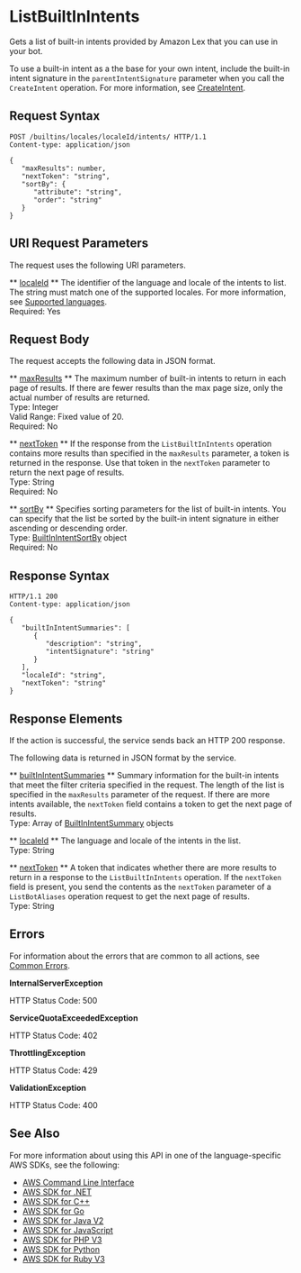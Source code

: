 # ListBuiltInIntents<a name="API_ListBuiltInIntents"></a>

Gets a list of built\-in intents provided by Amazon Lex that you can use in your bot\. 

To use a built\-in intent as a the base for your own intent, include the built\-in intent signature in the `parentIntentSignature` parameter when you call the `CreateIntent` operation\. For more information, see [CreateIntent](API_CreateIntent.md)\.

## Request Syntax<a name="API_ListBuiltInIntents_RequestSyntax"></a>

```
POST /builtins/locales/localeId/intents/ HTTP/1.1
Content-type: application/json

{
   "maxResults": number,
   "nextToken": "string",
   "sortBy": { 
      "attribute": "string",
      "order": "string"
   }
}
```

## URI Request Parameters<a name="API_ListBuiltInIntents_RequestParameters"></a>

The request uses the following URI parameters\.

 ** [localeId](#API_ListBuiltInIntents_RequestSyntax) **   <a name="lexv2-ListBuiltInIntents-request-localeId"></a>
The identifier of the language and locale of the intents to list\. The string must match one of the supported locales\. For more information, see [Supported languages](https://docs.aws.amazon.com/lexv2/latest/dg/how-languages.html)\.  
Required: Yes

## Request Body<a name="API_ListBuiltInIntents_RequestBody"></a>

The request accepts the following data in JSON format\.

 ** [maxResults](#API_ListBuiltInIntents_RequestSyntax) **   <a name="lexv2-ListBuiltInIntents-request-maxResults"></a>
The maximum number of built\-in intents to return in each page of results\. If there are fewer results than the max page size, only the actual number of results are returned\.  
Type: Integer  
Valid Range: Fixed value of 20\.  
Required: No

 ** [nextToken](#API_ListBuiltInIntents_RequestSyntax) **   <a name="lexv2-ListBuiltInIntents-request-nextToken"></a>
If the response from the `ListBuiltInIntents` operation contains more results than specified in the `maxResults` parameter, a token is returned in the response\. Use that token in the `nextToken` parameter to return the next page of results\.  
Type: String  
Required: No

 ** [sortBy](#API_ListBuiltInIntents_RequestSyntax) **   <a name="lexv2-ListBuiltInIntents-request-sortBy"></a>
Specifies sorting parameters for the list of built\-in intents\. You can specify that the list be sorted by the built\-in intent signature in either ascending or descending order\.  
Type: [BuiltInIntentSortBy](API_BuiltInIntentSortBy.md) object  
Required: No

## Response Syntax<a name="API_ListBuiltInIntents_ResponseSyntax"></a>

```
HTTP/1.1 200
Content-type: application/json

{
   "builtInIntentSummaries": [ 
      { 
         "description": "string",
         "intentSignature": "string"
      }
   ],
   "localeId": "string",
   "nextToken": "string"
}
```

## Response Elements<a name="API_ListBuiltInIntents_ResponseElements"></a>

If the action is successful, the service sends back an HTTP 200 response\.

The following data is returned in JSON format by the service\.

 ** [builtInIntentSummaries](#API_ListBuiltInIntents_ResponseSyntax) **   <a name="lexv2-ListBuiltInIntents-response-builtInIntentSummaries"></a>
Summary information for the built\-in intents that meet the filter criteria specified in the request\. The length of the list is specified in the `maxResults` parameter of the request\. If there are more intents available, the `nextToken` field contains a token to get the next page of results\.  
Type: Array of [BuiltInIntentSummary](API_BuiltInIntentSummary.md) objects

 ** [localeId](#API_ListBuiltInIntents_ResponseSyntax) **   <a name="lexv2-ListBuiltInIntents-response-localeId"></a>
The language and locale of the intents in the list\.  
Type: String

 ** [nextToken](#API_ListBuiltInIntents_ResponseSyntax) **   <a name="lexv2-ListBuiltInIntents-response-nextToken"></a>
A token that indicates whether there are more results to return in a response to the `ListBuiltInIntents` operation\. If the `nextToken` field is present, you send the contents as the `nextToken` parameter of a `ListBotAliases` operation request to get the next page of results\.  
Type: String

## Errors<a name="API_ListBuiltInIntents_Errors"></a>

For information about the errors that are common to all actions, see [Common Errors](CommonErrors.md)\.

 **InternalServerException**   
  
HTTP Status Code: 500

 **ServiceQuotaExceededException**   
  
HTTP Status Code: 402

 **ThrottlingException**   
  
HTTP Status Code: 429

 **ValidationException**   
  
HTTP Status Code: 400

## See Also<a name="API_ListBuiltInIntents_SeeAlso"></a>

For more information about using this API in one of the language\-specific AWS SDKs, see the following:
+  [ AWS Command Line Interface](https://docs.aws.amazon.com/goto/aws-cli/models.lex.v2-2020-08-07/ListBuiltInIntents) 
+  [ AWS SDK for \.NET](https://docs.aws.amazon.com/goto/DotNetSDKV3/models.lex.v2-2020-08-07/ListBuiltInIntents) 
+  [ AWS SDK for C\+\+](https://docs.aws.amazon.com/goto/SdkForCpp/models.lex.v2-2020-08-07/ListBuiltInIntents) 
+  [ AWS SDK for Go](https://docs.aws.amazon.com/goto/SdkForGoV1/models.lex.v2-2020-08-07/ListBuiltInIntents) 
+  [ AWS SDK for Java V2](https://docs.aws.amazon.com/goto/SdkForJavaV2/models.lex.v2-2020-08-07/ListBuiltInIntents) 
+  [ AWS SDK for JavaScript](https://docs.aws.amazon.com/goto/AWSJavaScriptSDK/models.lex.v2-2020-08-07/ListBuiltInIntents) 
+  [ AWS SDK for PHP V3](https://docs.aws.amazon.com/goto/SdkForPHPV3/models.lex.v2-2020-08-07/ListBuiltInIntents) 
+  [ AWS SDK for Python](https://docs.aws.amazon.com/goto/boto3/models.lex.v2-2020-08-07/ListBuiltInIntents) 
+  [ AWS SDK for Ruby V3](https://docs.aws.amazon.com/goto/SdkForRubyV3/models.lex.v2-2020-08-07/ListBuiltInIntents) 
